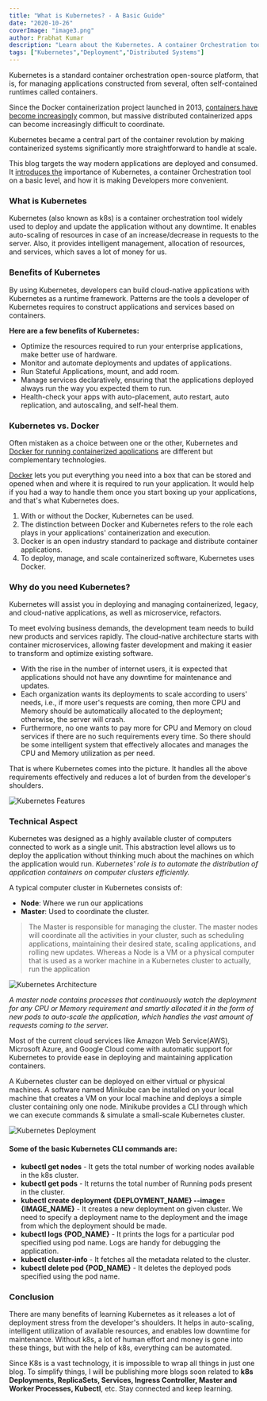 ```yaml
---
title: "What is Kubernetes? - A Basic Guide"
date: "2020-10-26"
coverImage: "image3.png"
author: Prabhat Kumar
description: "Learn about the Kubernetes. A container Orchestration tool on a basic level, and how it is making the job of Developers simpler."
tags: ["Kubernetes","Deployment","Distributed Systems"]
---
```


Kubernetes is a standard container orchestration open-source platform, that is, for managing applications constructed from several, often self-contained runtimes called containers.

Since the Docker containerization project launched in 2013, [containers have become increasingly](https://www.loginradius.com/blog/async/container-security-scanning/) common, but massive distributed containerized apps can become increasingly difficult to coordinate.

Kubernetes became a central part of the container revolution by making containerized systems significantly more straightforward to handle at scale.

This blog targets the way modern applications are deployed and consumed. It [introduces the](https://en.wikipedia.org/wiki/Kubernetes) importance of Kubernetes, a container Orchestration tool on a basic level, and how it is making Developers more convenient.

### What is Kubernetes

Kubernetes (also known as k8s) is a container orchestration tool widely used to deploy and update the application without any downtime. It enables auto-scaling of resources in case of an increase/decrease in requests to the server. 
Also, it provides intelligent management, allocation of resources, and services, which saves a lot of money for us.

### Benefits of Kubernetes

By using Kubernetes, developers can build cloud-native applications with Kubernetes as a runtime framework. Patterns are the tools a developer of Kubernetes requires to construct applications and services based on containers.

**Here are a few benefits of Kubernetes:**

- Optimize the resources required to run your enterprise applications, make better use of hardware.
- Monitor and automate deployments and updates of applications.
- Run Stateful Applications, mount, and add room.
- Manage services declaratively, ensuring that the applications deployed always run the way you expected them to run.
- Health-check your apps with auto-placement, auto restart, auto replication, and autoscaling, and self-heal them.

### Kubernetes vs. Docker

Often mistaken as a choice between one or the other, Kubernetes and [Docker for running containerized applications](https://www.loginradius.com/blog/async/production-grade-development-using-docker-compose/) are different but complementary technologies.

[Docker](https://docs.docker.com/get-started/overview/) lets you put everything you need into a box that can be stored and opened when and where it is required to run your application. It would help if you had a way to handle them once you start boxing up your applications, and that's what Kubernetes does.

1. With or without the Docker, Kubernetes can be used.
2. The distinction between Docker and Kubernetes refers to the role each plays in your applications' containerization and execution.
3. Docker is an open industry standard to package and distribute container applications.
4. To deploy, manage, and scale containerized software, Kubernetes uses Docker.


### Why do you need Kubernetes?

Kubernetes will assist you in deploying and managing containerized, legacy, and cloud-native applications, as well as microservice, refactors.

To meet evolving business demands, the development team needs to build new products and services rapidly. The cloud-native architecture starts with container microservices, allowing faster development and making it easier to transform and optimize existing software.

- With the rise in the number of internet users, it is expected that applications should not have any downtime for maintenance and updates.
- Each organization wants its deployments to scale according to users' needs, i.e., if more user's requests are coming, then more CPU and Memory should be automatically allocated to the deployment; otherwise, the server will crash.
- Furthermore, no one wants to pay more for CPU and Memory on cloud services if there are no such requirements every time. So there should be some intelligent system that effectively allocates and manages the CPU and Memory utilization as per need.

That is where Kubernetes comes into the picture. It handles all the above requirements effectively and reduces a lot of burden from the developer's shoulders.

 
![Kubernetes Features](image2.png)

### Technical Aspect

Kubernetes was designed as a highly available cluster of computers connected to work as a single unit. This abstraction level allows us to deploy the application without thinking much about the machines on which the application would run. *Kubernetes' role is to automate the distribution of application containers on computer clusters efficiently.*  

A typical computer cluster in Kubernetes consists of:

- **Node**: Where we run our applications
- **Master**: Used to coordinate the cluster.

> The Master is responsible for managing the cluster. The master nodes will coordinate all the activities in your cluster, such as scheduling applications, maintaining their desired state, scaling applications, and rolling new updates. Whereas a Node is a VM or a physical computer that is used as a worker machine in a Kubernetes cluster to  actually, run the application 

![Kubernetes Architecture](image4.jpeg)

*A master node contains processes that continuously watch the deployment for any CPU or Memory requirement and smartly allocated it in the form of new pods to auto-scale the application, which handles the vast amount of requests coming to the server.*

Most of the current cloud services like Amazon Web Service(AWS), Microsoft Azure, and Google Cloud come with automatic support for Kubernetes to provide ease in deploying and maintaining application containers.

A Kubernetes cluster can be deployed on either virtual or physical machines. A software named Minikube can be installed on your local machine that creates a VM on your local machine and deploys a simple cluster containing only one node. 
Minikube provides a CLI through which we can execute commands & simulate a small-scale Kubernetes cluster.

![Kubernetes Deployment](image1.png)

#### Some of the basic Kubernetes CLI commands are:
- **kubectl get nodes** - It gets the total number of working nodes available in the k8s cluster.
- **kubectl get pods** - It returns the total number of Running pods present in the cluster.
- **kubectl create deployment {DEPLOYMENT_NAME} --image={IMAGE_NAME}**  - It creates a new deployment on given cluster. We need to specify a deployment name to the deployment and the image from which the deployment should be made.
- **kubectl logs {POD_NAME}** - It prints the logs for a particular pod specified using pod name. Logs are handy for debugging the application.
- **kubectl cluster-info** - It fetches all the metadata related to the cluster. 
- **kubectl delete pod {POD_NAME}** - It deletes the deployed pods specified using the pod name.

### Conclusion 
There are many benefits of learning Kubernetes as it releases a lot of deployment stress from the developer's shoulders. It helps in auto-scaling, intelligent utilization of available resources, and enables low downtime for maintenance. 
Without k8s, a lot of human effort and money is gone into these things, but with the help of k8s, everything can be automated.


Since K8s is a vast technology, it is impossible to wrap all things in just one blog. To simplify things, I will be publishing more blogs soon related to **k8s Deployments, ReplicaSets, Services, Ingress Controller, Master and Worker Processes, Kubectl**, etc. Stay connected and keep learning.
